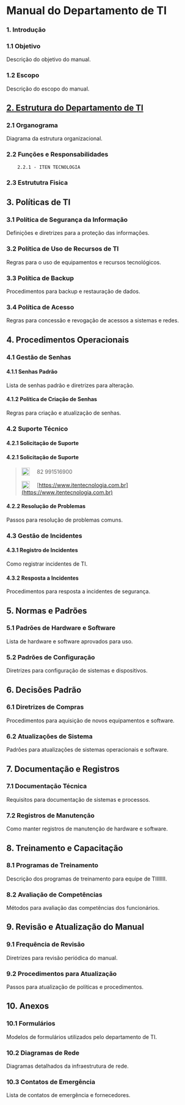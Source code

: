 # Manual do Departamento de TI

### 1. Introdução

### 1.1 Objetivo
Descrição do objetivo do manual.

### 1.2 Escopo
Descrição do escopo do manual.

## [2. Estrutura do Departamento de TI](redes.md) 

### 2.1 Organograma
Diagrama da estrutura organizacional.

### 2.2 Funções e Responsabilidades
        2.2.1 - ITEN TECNOLOGIA
### 2.3 Estrututra Fisica

## 3. Políticas de TI

### 3.1 Política de Segurança da Informação
Definições e diretrizes para a proteção das informações.

### 3.2 Política de Uso de Recursos de TI
Regras para o uso de equipamentos e recursos tecnológicos.

### 3.3 Política de Backup
Procedimentos para backup e restauração de dados.

### 3.4 Política de Acesso
Regras para concessão e revogação de acessos a sistemas e redes.

## 4. Procedimentos Operacionais

### 4.1 Gestão de Senhas

#### 4.1.1 Senhas Padrão
Lista de senhas padrão e diretrizes para alteração.

#### 4.1.2 Política de Criação de Senhas
Regras para criação e atualização de senhas.

### 4.2 Suporte Técnico

#### 4.2.1 Solicitação de Suporte

#### 4.2.1 Solicitação de Suporte

> <img src="https://upload.wikimedia.org/wikipedia/commons/6/6b/WhatsApp.svg" alt="Ícone do WhatsApp" width="21" height="21" style="vertical-align:middle; margin-right:15px;"/> <span style="vertical-align:middle;">82 991516900</span>
>
>
> <img src="https://as2.ftcdn.net/v2/jpg/00/19/88/93/1000_F_19889324_9JvPMCy7Fy2a95DBgJGI0ghn1whvUPYU.jpg" alt="Ícone de Globo" width="21" height="21" style="vertical-align:middle; margin-right:15px;"/> <span style="vertical-align:middle;"> [https://www.itentecnologia.com.br](https://www.itentecnologia.com.br)

        

#### 4.2.2 Resolução de Problemas
Passos para resolução de problemas comuns.

### 4.3 Gestão de Incidentes

#### 4.3.1 Registro de Incidentes
Como registrar incidentes de TI.

#### 4.3.2 Resposta a Incidentes
Procedimentos para resposta a incidentes de segurança.

## 5. Normas e Padrões

### 5.1 Padrões de Hardware e Software
Lista de hardware e software aprovados para uso.

### 5.2 Padrões de Configuração
Diretrizes para configuração de sistemas e dispositivos.

## 6. Decisões Padrão

### 6.1 Diretrizes de Compras
Procedimentos para aquisição de novos equipamentos e software.

### 6.2 Atualizações de Sistema
Padrões para atualizações de sistemas operacionais e software.

## 7. Documentação e Registros

### 7.1 Documentação Técnica
Requisitos para documentação de sistemas e processos.

### 7.2 Registros de Manutenção
Como manter registros de manutenção de hardware e software.

## 8. Treinamento e Capacitação

### 8.1 Programas de Treinamento
Descrição dos programas de treinamento para equipe de TIIIIIII.

### 8.2 Avaliação de Competências
Métodos para avaliação das competências dos funcionários.

## 9. Revisão e Atualização do Manual

### 9.1 Frequência de Revisão
Diretrizes para revisão periódica do manual.

### 9.2 Procedimentos para Atualização
Passos para atualização de políticas e procedimentos.

## 10. Anexos

### 10.1 Formulários
Modelos de formulários utilizados pelo departamento de TI.

### 10.2 Diagramas de Rede
Diagramas detalhados da infraestrutura de rede.

### 10.3 Contatos de Emergência
Lista de contatos de emergência e fornecedores.

